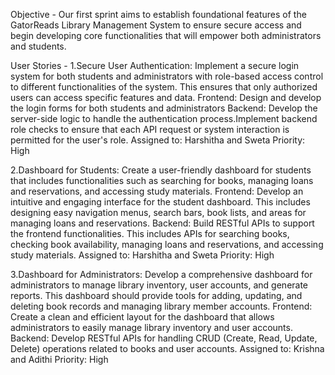 Objective - Our first sprint aims to establish foundational features of the GatorReads Library Management System to ensure secure access and begin developing core functionalities that
will empower both administrators and students.

User Stories - 
1.Secure User Authentication: Implement a secure login system for both students and administrators with role-based access control to different functionalities of the system. This ensures that only authorized
users can access specific features and data.
Frontend: Design and develop the login forms for both students and administrators
Backend: Develop the server-side logic to handle the authentication process.Implement backend role checks to ensure that each API request or system interaction is permitted for the user's role.
Assigned to: Harshitha and Sweta
Priority: High

2.Dashboard for Students: Create a user-friendly dashboard for students that includes functionalities such as searching for books, managing loans and reservations, and accessing study materials.
Frontend: Develop an intuitive and engaging interface for the student dashboard. This includes designing easy navigation menus, search bars, book lists, and areas for managing loans and reservations.
Backend: Build RESTful APIs to support the frontend functionalities. This includes APIs for searching books, checking book availability, managing loans and reservations, and accessing study materials.
Assigned to: Harshitha and Sweta
Priority: High

3.Dashboard for Administrators: Develop a comprehensive dashboard for administrators to manage library inventory, user accounts, and generate reports. This dashboard should provide tools for 
adding, updating, and deleting book records and managing library member accounts.
Frontend: Create a clean and efficient layout for the dashboard that allows administrators to easily manage library inventory and user accounts.
Backend: Develop RESTful APIs for handling CRUD (Create, Read, Update, Delete) operations related to books and user accounts.
Assigned to: Krishna and Adithi
Priority: High


